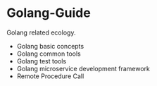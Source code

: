 # Golang-Guide

Golang related ecology.

- Golang basic concepts
- Golang common tools
- Golang test tools
- Golang microservice development framework
- Remote Procedure Call
